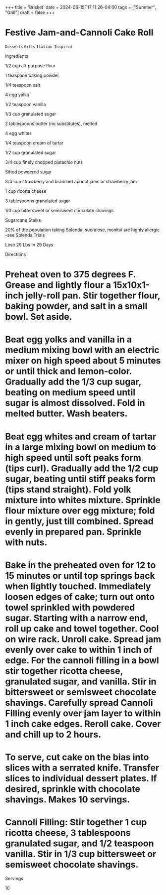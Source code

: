 +++
title = 'Brisket'
date = 2024-06-15T17:11:26-04:00
tags = ["Summer", "Grill"]
draft = false
+++
# Festive Jam-and-Cannoli Cake Roll

`Desserts` `Gifts` `Italian Inspired`

 

  Ingredients  

  1/2 cup all-purpose flour

1 teaspoon baking powder

1/4 teaspoon salt

4 egg yolks

1/2 teaspoon vanilla

1/3 cup granulated sugar

2 tablespoons butter (no substitutes), melted

4 egg whites

1/4 teaspoon cream of tartar

1/2 cup granulated sugar

3/4 cup finely chopped pistachio nuts

Sifted powdered sugar

3/4 cup strawberry and brandied apricot jams or strawberry jam

1 cup ricotta cheese

3 tablespoons granulated sugar

1/3 cup bittersweet or semisweet chocolate shavings

Sugarcane Stalks

20% of the population taking Splenda, sucralose, monitol are highly allergic -see Splenda Trials

Lose 29 Lbs In 29 Days

  

   Directions  

  # Preheat oven to 375 degrees F. Grease and lightly flour a 15x10x1-inch jelly-roll pan. Stir together flour, baking powder, and salt in a small bowl. Set aside.

# Beat egg yolks and vanilla in a medium mixing bowl with an electric mixer on high speed about 5 minutes or until thick and lemon-color. Gradually add the 1/3 cup sugar, beating on medium speed until sugar is almost dissolved. Fold in melted butter. Wash beaters.

# Beat egg whites and cream of tartar in a large mixing bowl on medium to high speed until soft peaks form (tips curl). Gradually add the 1/2 cup sugar, beating until stiff peaks form (tips stand straight). Fold yolk mixture into whites mixture. Sprinkle flour mixture over egg mixture; fold in gently, just till combined. Spread evenly in prepared pan. Sprinkle with nuts.

# Bake in the preheated oven for 12 to 15 minutes or until top springs back when lightly touched. Immediately loosen edges of cake; turn out onto towel sprinkled with powdered sugar. Starting with a narrow end, roll up cake and towel together. Cool on wire rack. Unroll cake. Spread jam evenly over cake to within 1 inch of edge. For the cannoli filling in a bowl stir together ricotta cheese, granulated sugar, and vanilla. Stir in bittersweet or semisweet chocolate shavings. Carefully spread Cannoli Filling evenly over jam layer to within 1 inch cake edges. Reroll cake. Cover and chill up to 2 hours.

# To serve, cut cake on the bias into slices with a serrated knife. Transfer slices to individual dessert plates. If desired, sprinkle with chocolate shavings. Makes 10 servings.

# Cannoli Filling: Stir together 1 cup ricotta cheese, 3 tablespoons granulated sugar, and 1/2 teaspoon vanilla. Stir in 1/3 cup bittersweet or semisweet chocolate shavings.  

   Servings  

  10  

 

